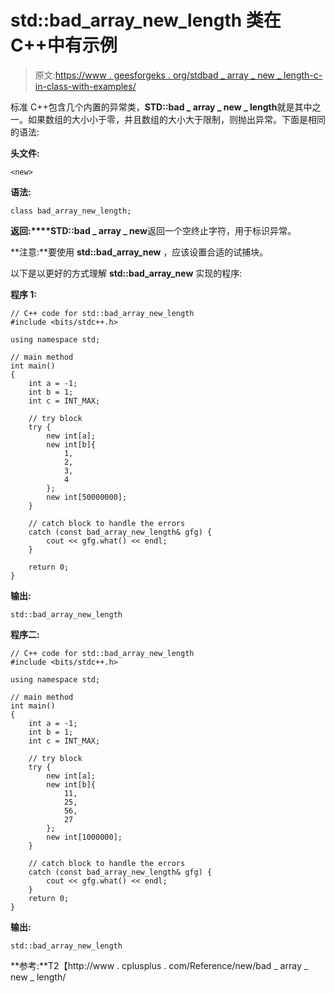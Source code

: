 # std::bad_array_new_length 类在 C++中有示例

> 原文:[https://www . geesforgeks . org/stdbad _ array _ new _ length-c-in-class-with-examples/](https://www.geeksforgeeks.org/stdbad_array_new_length-class-in-c-with-examples/)

标准 C++包含几个内置的异常类，**STD::bad _ array _ new _ length**就是其中之一。如果数组的大小小于零，并且数组的大小大于限制，则抛出异常。下面是相同的语法:

**头文件:**

```
<new>

```

**语法:**

```
class bad_array_new_length;

```

**返回:****STD::bad _ array _ new**返回一个空终止字符，用于标识异常。

**注意:**要使用 **std::bad_array_new** ，应该设置合适的试捕块。

以下是以更好的方式理解 **std::bad_array_new** 实现的程序:

**程序 1:**

```
// C++ code for std::bad_array_new_length
#include <bits/stdc++.h>

using namespace std;

// main method
int main()
{
    int a = -1;
    int b = 1;
    int c = INT_MAX;

    // try block
    try {
        new int[a];
        new int[b]{
            1,
            2,
            3,
            4
        };
        new int[50000000];
    }

    // catch block to handle the errors
    catch (const bad_array_new_length& gfg) {
        cout << gfg.what() << endl;
    }

    return 0;
}
```

**输出:**

```
std::bad_array_new_length

```

**程序二:**

```
// C++ code for std::bad_array_new_length
#include <bits/stdc++.h>

using namespace std;

// main method
int main()
{
    int a = -1;
    int b = 1;
    int c = INT_MAX;

    // try block
    try {
        new int[a];
        new int[b]{
            11,
            25,
            56,
            27
        };
        new int[1000000];
    }

    // catch block to handle the errors
    catch (const bad_array_new_length& gfg) {
        cout << gfg.what() << endl;
    }
    return 0;
}
```

**输出:**

```
std::bad_array_new_length

```

**参考:**T2【http://www . cplusplus . com/Reference/new/bad _ array _ new _ length/